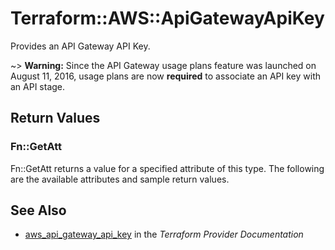 # Terraform::AWS::ApiGatewayApiKey

Provides an API Gateway API Key.

~> **Warning:** Since the API Gateway usage plans feature was launched on August 11, 2016, usage plans are now **required** to associate an API key with an API stage.

## Return Values

### Fn::GetAtt

Fn::GetAtt returns a value for a specified attribute of this type. The following are the available attributes and sample return values.

## See Also

* [aws_api_gateway_api_key](https://www.terraform.io/docs/providers/aws/r/api_gateway_api_key.html) in the _Terraform Provider Documentation_